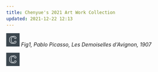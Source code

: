 ```yaml
---
title: Chenyue's 2021 Art Work Collection
updated: 2021-12-22 12:13
---
```


![Painting](https://github.com/ChenyueCai/blog/blob/master/assets/favicon.png)
*Fig1, Pablo Picasso, Les Demoiselles d'Avignon, 1907*

<img src="https://github.com/ChenyueCai/blog/blob/master/assets/favicon.png">


